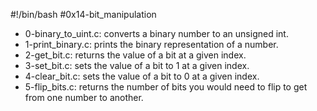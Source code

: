 #!/bin/bash
#0x14-bit_manipulation
* 0-binary_to_uint.c: converts a binary number to an unsigned int.
* 1-print_binary.c: prints the binary representation of a number.
* 2-get_bit.c: returns the value of a bit at a given index.
* 3-set_bit.c: sets the value of a bit to 1 at a given index.
* 4-clear_bit.c: sets the value of a bit to 0 at a given index.
* 5-flip_bits.c:  returns the number of bits you would need to flip to get from one number to another.

